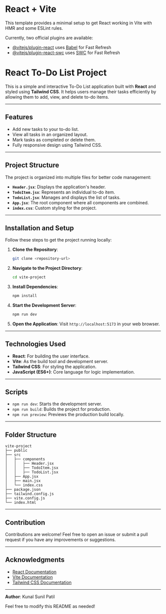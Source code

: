 # React + Vite

This template provides a minimal setup to get React working in Vite with HMR and some ESLint rules.

Currently, two official plugins are available:

- [@vitejs/plugin-react](https://github.com/vitejs/vite-plugin-react/blob/main/packages/plugin-react/README.md) uses [Babel](https://babeljs.io/) for Fast Refresh
- [@vitejs/plugin-react-swc](https://github.com/vitejs/vite-plugin-react-swc) uses [SWC](https://swc.rs/) for Fast Refresh


# React To-Do List Project

This is a simple and interactive To-Do List application built with **React** and styled using **Tailwind CSS**. It helps users manage their tasks efficiently by allowing them to add, view, and delete to-do items.

---

## Features

- Add new tasks to your to-do list.
- View all tasks in an organized layout.
- Mark tasks as completed or delete them.
- Fully responsive design using Tailwind CSS.

---

## Project Structure

The project is organized into multiple files for better code management:

- **`Header.jsx`**: Displays the application's header.
- **`TodoItem.jsx`**: Represents an individual to-do item.
- **`TodoList.jsx`**: Manages and displays the list of tasks.
- **`App.jsx`**: The root component where all components are combined.
- **`index.css`**: Custom styling for the project.

---

## Installation and Setup

Follow these steps to get the project running locally:

1. **Clone the Repository**:
   ```bash
   git clone <repository-url>
   ```

2. **Navigate to the Project Directory**:
   ```bash
   cd vite-project
   ```

3. **Install Dependencies**:
   ```bash
   npm install
   ```

4. **Start the Development Server**:
   ```bash
   npm run dev
   ```

5. **Open the Application**:
   Visit `http://localhost:5173` in your web browser.

---

## Technologies Used

- **React**: For building the user interface.
- **Vite**: As the build tool and development server.
- **Tailwind CSS**: For styling the application.
- **JavaScript (ES6+)**: Core language for logic implementation.

---

## Scripts

- `npm run dev`: Starts the development server.
- `npm run build`: Builds the project for production.
- `npm run preview`: Previews the production build locally.

---

## Folder Structure

```
vite-project
├── public
├── src
│   ├── components
│   │   ├── Header.jsx
│   │   ├── TodoItem.jsx
│   │   ├── TodoList.jsx
│   ├── App.jsx
│   ├── main.jsx
│   └── index.css
├── package.json
├── tailwind.config.js
├── vite.config.js
└── index.html
```

---

## Contribution

Contributions are welcome! Feel free to open an issue or submit a pull request if you have any improvements or suggestions.

---

## Acknowledgments

- [React Documentation](https://reactjs.org/docs/getting-started.html)
- [Vite Documentation](https://vitejs.dev/guide/)
- [Tailwind CSS Documentation](https://tailwindcss.com/docs)

---

**Author**: Kunal Sunil Patil

Feel free to modify this README as needed!
